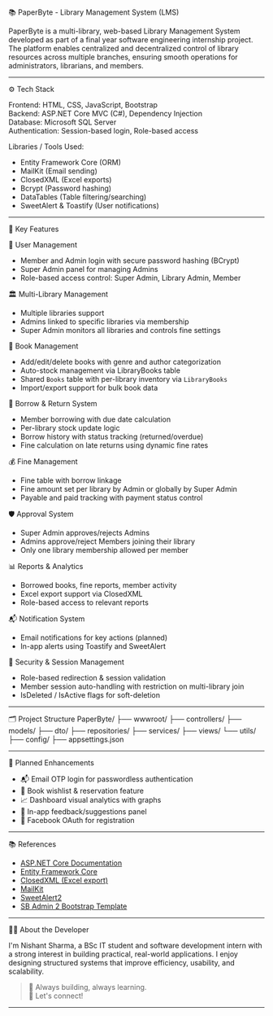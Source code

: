 📚 PaperByte - Library Management System (LMS)

PaperByte is a multi-library, web-based Library Management System developed as part of a final year software engineering internship project. The platform enables centralized and decentralized control of library resources across multiple branches, ensuring smooth operations for administrators, librarians, and members.

---

⚙️ Tech Stack

Frontend: HTML, CSS, JavaScript, Bootstrap  
Backend: ASP.NET Core MVC (C#), Dependency Injection  
Database: Microsoft SQL Server  
Authentication: Session-based login, Role-based access  

Libraries / Tools Used:
- Entity Framework Core (ORM)
- MailKit (Email sending)
- ClosedXML (Excel exports)
- Bcrypt (Password hashing)
- DataTables (Table filtering/searching)
- SweetAlert & Toastify (User notifications)

---

🔑 Key Features

👥 User Management
- Member and Admin login with secure password hashing (BCrypt)
- Super Admin panel for managing Admins
- Role-based access control: Super Admin, Library Admin, Member


🏛️ Multi-Library Management
- Multiple libraries support
- Admins linked to specific libraries via membership
- Super Admin monitors all libraries and controls fine settings

📘 Book Management
- Add/edit/delete books with genre and author categorization
- Auto-stock management via LibraryBooks table
- Shared `Books` table with per-library inventory via `LibraryBooks`
- Import/export support for bulk book data

📖 Borrow & Return System
- Member borrowing with due date calculation
- Per-library stock update logic
- Borrow history with status tracking (returned/overdue)
- Fine calculation on late returns using dynamic fine rates

💰 Fine Management
- Fine table with borrow linkage
- Fine amount set per library by Admin or globally by Super Admin
- Payable and paid tracking with payment status control

🛡️ Approval System
- Super Admin approves/rejects Admins
- Admins approve/reject Members joining their library
- Only one library membership allowed per member

📊 Reports & Analytics
- Borrowed books, fine reports, member activity
- Excel export support via ClosedXML
- Role-based access to relevant reports

📬 Notification System
- Email notifications for key actions (planned)
- In-app alerts using Toastify and SweetAlert

🔐 Security & Session Management
- Role-based redirection & session validation
- Member session auto-handling with restriction on multi-library join
- IsDeleted / IsActive flags for soft-deletion

---

🗂️ Project Structure
PaperByte/ 
├── wwwroot/
├── controllers/
├── models/
├── dto/
├── repositories/
├── services/
├── views/
└── utils/
├── config/
├── appsettings.json


---

🚧 Planned Enhancements

- 📬 Email OTP login for passwordless authentication
- 🛒 Book wishlist & reservation feature
- 📈 Dashboard visual analytics with graphs
- 💬 In-app feedback/suggestions panel
- 📲 Facebook OAuth for registration

---

📚 References

- [ASP.NET Core Documentation](https://learn.microsoft.com/aspnet/core)
- [Entity Framework Core](https://learn.microsoft.com/ef/core)
- [ClosedXML (Excel export)](https://github.com/ClosedXML/ClosedXML)
- [MailKit](https://github.com/jstedfast/MailKit)
- [SweetAlert2](https://sweetalert2.github.io/)
- [SB Admin 2 Bootstrap Template](https://startbootstrap.com/theme/sb-admin-2)

---

👨‍💻 About the Developer

I'm Nishant Sharma, a BSc IT student and software development intern with a strong interest in building practical, real-world applications. I enjoy designing structured systems that improve efficiency, usability, and scalability.

> 🚀 Always building, always learning.  
> 💬 Let's connect!

---



